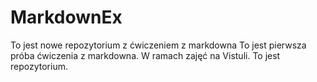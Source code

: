 # MarkdownEx
 To jest nowe repozytorium z ćwiczeniem z markdowna
To jest pierwsza próba ćwiczenia z markdowna.
W ramach zajęć na Vistuli.
To jest repozytorium.